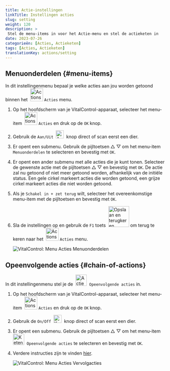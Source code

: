 ```yaml
---
title: Actie-instellingen
linkTitle: Instellingen acties
slug: setting
weight: 120
description: >
 Stel de menu-items in voor het Actie-menu en stel de actieketen in
date: 2023-07-26
categorieën: [Acties, Actieketen]
tags: [Acties, Actieketen]
translationKey: actions/setting
---
```

## Menuonderdelen {#menu-items}

In dit instellingenmenu bepaal je welke acties aan jou worden getoond binnen het &nbsp;<img src="/icons/actions.svg" width="40" align="bottom" alt="Actions" /> `Acties` menu.

1. Op het hoofdscherm van je VitalControl-apparaat, selecteer het menu-item &nbsp;<img src="/icons/actions.svg" width="40" align="bottom" alt="Actions" /> `Acties` en druk op de `OK` knop.

2. Gebruik de `Aan/Uit` &nbsp;<img src="/icons/gear.svg" width="25" align="bottom" alt="Actieketen" />&nbsp; knop direct of scan eerst een dier.

3. Er opent een submenu. Gebruik de pijltoetsen △ ▽ om het menu-item `Menuonderdelen` te selecteren en bevestig met `OK`.

4. Er opent een ander submenu met alle acties die je kunt tonen. Selecteer de gewenste actie met de pijltoetsen △ ▽ en bevestig met `OK`. De actie zal nu getoond of niet meer getoond worden, afhankelijk van de initiële status. Een gele cirkel markeert acties die worden getoond, een grijze cirkel markeert acties die niet worden getoond.

5. Als je `Schakel in + zet terug` wilt, selecteer het overeenkomstige menu-item met de pijltoetsen en bevestig met `OK`.

6. Sla de instellingen op en gebruik de `F1` toets &nbsp;<img src="/icons/footer/save_exit.svg" width="65" align="bottom" alt="Opslaan en terugkeren" /> om terug te keren naar het &nbsp;<img src="/icons/actions.svg" width="40" align="bottom" alt="Actions" /> `Acties` menu.

    ![VitalControl: Menu Acties Menuonderdelen](../images/menu.png "Menuonderdelen")

## Opeenvolgende acties {#chain-of-actions}

In dit instellingenmenu stel je de &nbsp;<img src="/icons/actions/action-chain.svg" width="35" align="bottom" alt="Actieketen" />&nbsp; `Opeenvolgende acties` in.

1. Op het hoofdscherm van je VitalControl-apparaat, selecteer het menu-item &nbsp;<img src="/icons/actions.svg" width="40" align="bottom" alt="Actions" /> `Acties` en druk op de `OK` knop.

2. Gebruik de `On/Off` &nbsp;<img src="/icons/gear.svg" width="25" align="bottom" alt="Keten van acties" />&nbsp; knop direct of scan eerst een dier.

3. Er opent een submenu. Gebruik de pijltoetsen △ ▽ om het menu-item &nbsp;<img src="/icons/actions/action-chain.svg" width="35" align="bottom" alt="Keten van acties" />&nbsp; `Opeenvolgende acties` te selecteren en bevestig met `OK`.

4. Verdere instructies zijn te vinden [hier](/nl/docs/chain-of-actions/#set-chain-of-actions).

    ![VitalControl: Menu Acties Vervolgacties](../images/chainofactions.png "Opeenvolgende acties")
